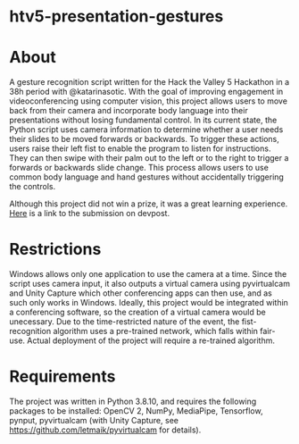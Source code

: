 # htv5-presentation-gestures

# About
A gesture recognition script written for the Hack the Valley 5 Hackathon in a 38h period with @katarinasotic. With the goal of improving engagement in videoconferencing using computer vision, this project allows users to move back from their camera and incorporate body language into their presentations without losing fundamental control. In its current state, the Python script uses camera information to determine whether a user needs their slides to be moved forwards or backwards. To trigger these actions, users raise their left fist to enable the program to listen for instructions. They can then swipe with their palm out to the left or to the right to trigger a forwards or backwards slide change. This process allows users to use common body language and hand gestures without accidentally triggering the controls. 

Although this project did not win a prize, it was a great learning experience. [Here](https://devpost.com/software/presentation-gestures-through-computer-vision-pgtcv) is a link to the submission on devpost. 

# Restrictions
Windows allows only one application to use the camera at a time. Since the script uses camera input, it also outputs a virtual camera using pyvirtualcam and Unity Capture which other conferencing apps can then use, and as such only works in Windows. Ideally, this project would be integrated within a conferencing software, so the creation of a virtual camera would be unecessary. Due to the time-restricted nature of the event, the fist-recognition algorithm uses a pre-trained network, which falls within fair-use. Actual deployment of the project will require a re-trained algorithm. 

# Requirements
The project was written in Python 3.8.10, and requires the following packages to be installed: OpenCV 2, NumPy, MediaPipe, Tensorflow, pynput, pyvirtualcam (with Unity Capture, see https://github.com/letmaik/pyvirtualcam for details).

